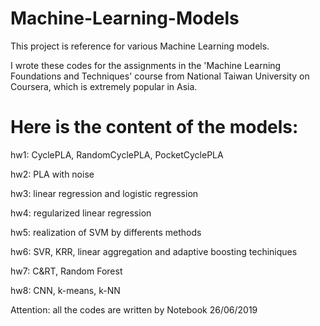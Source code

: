 # Machine-Learning-Models
This project is reference for various Machine Learning models. 

I wrote these codes for the assignments in the 'Machine Learning Foundations and Techniques' course from National Taiwan University on Coursera, which is extremely popular in Asia.

# Here is the content of the models:

hw1: CyclePLA, RandomCyclePLA, PocketCyclePLA

hw2: PLA with noise

hw3: linear regression and logistic regression

hw4: regularized linear regression

hw5: realization of SVM by differents methods

hw6: SVR, KRR, linear aggregation and adaptive boosting techiniques

hw7: C&RT, Random Forest

hw8: CNN, k-means, k-NN


Attention: all the codes are written by Notebook
26/06/2019
